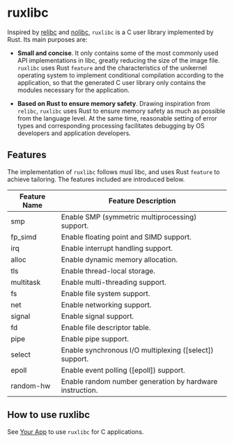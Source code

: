 
# ruxlibc

Inspired by [relibc](https://github.com/redox-os/relibc) and [nolibc](https://github.com/unikraft/unikraft/tree/staging/lib/nolibc), `ruxlibc` is a C user library implemented by Rust. Its main purposes are:

* **Small and concise**. It only contains some of the most commonly used API implementations in libc, greatly reducing the size of the image file. `ruxlibc` uses Rust `feature` and the characteristics of the unikernel operating system to implement conditional compilation according to the application, so that the generated C user library only contains the modules necessary for the application.

* **Based on Rust to ensure memory safety**. Drawing inspiration from `relibc`, `ruxlibc` uses Rust to ensure memory safety as much as possible from the language level. At the same time, reasonable setting of error types and corresponding processing facilitates debugging by OS developers and application developers.

## Features

The implementation of `ruxlibc` follows musl libc, and uses Rust `feature` to achieve tailoring. The features included are introduced below.

| Feature Name | Feature Description | 
| --- | --- |
| smp | Enable SMP (symmetric multiprocessing) support. |
| fp_simd | Enable floating point and SIMD support. |
| irq | Enable interrupt handling support. |
| alloc | Enable dynamic memory allocation. |
| tls | Enable thread-local storage. |
| multitask | Enable multi-threading support. |
| fs | Enable file system support. |
| net | Enable networking support. |
| signal | Enable signal support. |
| fd | Enable file descriptor table. |
| pipe | Enable pipe support. |
| select | Enable synchronous I/O multiplexing ([select]) support. |
| epoll | Enable event polling ([epoll]) support. |
| random-hw | Enable random number generation by hardware instruction. |

## How to use ruxlibc

See [Your App](../../chap03/your_app.md) to use `ruxlibc` for C applications.
